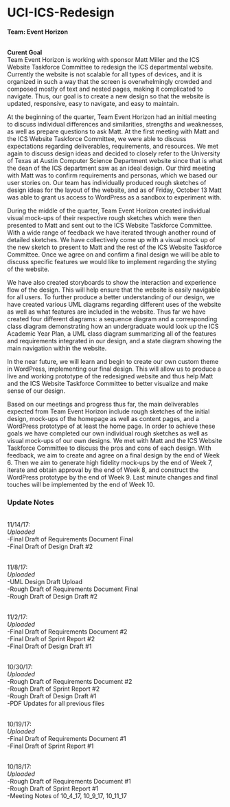 # UCI-ICS-Redesign

**Team: Event Horizon**

<br> **Curent Goal**
<br>Team Event Horizon is working with sponsor Matt Miller and the ICS Website Taskforce Committee to redesign the ICS departmental website. Currently the website is not scalable for all types of devices, and it is organized in such a way that the screen is overwhelmingly crowded and composed mostly of text and nested pages, making it complicated to navigate. Thus, our goal is to create a new design so that the website is updated, responsive, easy to navigate, and easy to maintain.

At the beginning of the quarter, Team Event Horizon had an initial meeting to discuss individual differences and similarities, strengths and weaknesses, as well as prepare questions to ask Matt. At the first meeting with Matt and the ICS Website Taskforce Committee, we were able to discuss expectations regarding deliverables, requirements, and resources. We met again to discuss design ideas and decided to closely refer to the University of Texas at Austin Computer Science Department website since that is what the dean of the ICS department saw as an ideal design. Our third meeting with Matt was to confirm requirements and personas, which we based our user stories on. Our team has individually produced rough sketches of design ideas for the layout of the website, and as of Friday, October 13 Matt was able to grant us access to WordPress as a sandbox to experiment with.

During the middle of the quarter, Team Event Horizon created individual visual mock-ups of their respective rough sketches which were then presented to Matt and sent out to the ICS Website Taskforce Committee. With a wide range of feedback we have iterated through another round of detailed sketches. We have collectively come up with a visual mock up of the new sketch to present to Matt and the rest of the ICS Website Taskforce Committee. Once we agree on and confirm a final design we will be able to discuss specific features we would like to implement regarding the styling of the website.

We have also created storyboards to show the interaction and experience flow of the design. This will help ensure that the website is easily navigable for all users. To further produce a better understanding of our design, we have created various UML diagrams regarding different uses of the website as well as what features are included in the website. Thus far we have created four different diagrams: a sequence diagram and a corresponding class diagram demonstrating how an undergraduate would look up the ICS Academic Year Plan, a UML class diagram summarizing all of the features and requirements integrated in our design, and a state diagram showing the main navigation within the website.

In the near future, we will learn and begin to create our own custom theme in WordPress, implementing our final design. This will allow us to produce a live and working prototype of the redesigned website and thus help Matt and the ICS Website Taskforce Committee to better visualize and make sense of our design. 

Based on our meetings and progress thus far, the main deliverables expected from Team Event Horizon include rough sketches of the initial design, mock-ups of the homepage as well as content pages, and a WordPress prototype of at least the home page. In order to achieve these goals we have completed our own individual rough sketches as well as visual mock-ups of our own designs. We met with Matt and the ICS Website Taskforce Committee to discuss the pros and cons of each design. With feedback, we aim to create and agree on a final design by the end of Week 6. Then we aim to generate high fidelity mock-ups by the end of Week 7, iterate and obtain approval by the end of Week 8, and construct the WordPress prototype by the end of Week 9. Last minute changes and final touches will be implemented by the end of Week 10.


### Update Notes
<br> 11/14/17:
<br>*Uploaded*
<br>  -Final Draft of Requirements Document Final
<br>  -Final Draft of Design Draft #2

<br> 11/8/17:
<br>*Uploaded*
<br>  -UML Design Draft Upload
<br>  -Rough Draft of Requirements Document Final
<br>  -Rough Draft of Design Draft #2

<br> 11/2/17:
<br>*Uploaded*
<br>  -Final Draft of Requirements Document #2
<br>  -Final Draft of Sprint Report #2
<br>  -Final Draft of Design Draft #1

<br> 10/30/17:
<br>*Uploaded*
<br>  -Rough Draft of Requirements Document #2
<br>  -Rough Draft of Sprint Report #2
<br>  -Rough Draft of Design Draft #1
<br>  -PDF Updates for all previous files


<br> 10/19/17:
<br>*Uploaded*
<br>  -Final Draft of Requirements Document #1
<br>  -Final Draft of Sprint Report #1

<br> 10/18/17:
<br> *Uploaded*
<br>  -Rough Draft of Requirements Document #1
<br>  -Rough Draft of Sprint Report #1
<br>  -Meeting Notes of 10_4_17, 10_9_17, 10_11_17


